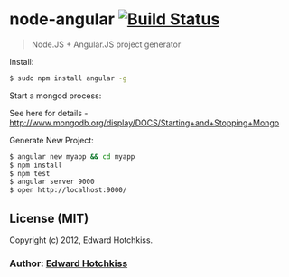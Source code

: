 # node-angular [![Build Status](https://secure.travis-ci.org/edwardhotchkiss/node-angular.png)](http://travis-ci.org/edwardhotchkiss/node-angular)

> Node.JS + Angular.JS project generator

Install:

```bash
$ sudo npm install angular -g
```

Start a mongod process:

See here for details - http://www.mongodb.org/display/DOCS/Starting+and+Stopping+Mongo

Generate New Project:

```bash
$ angular new myapp && cd myapp
$ npm install
$ npm test
$ angular server 9000
$ open http://localhost:9000/
```

## License (MIT)

Copyright (c) 2012, Edward Hotchkiss.

### Author: [Edward Hotchkiss][0]

[0]: http://edwardhotchkiss.com/
